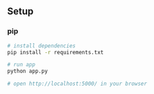 ## Setup

### pip
``` bash
# install dependencies
pip install -r requirements.txt

# run app
python app.py

# open http://localhost:5000/ in your browser
```
